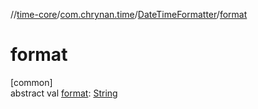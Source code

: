 //[time-core](../../../index.md)/[com.chrynan.time](../index.md)/[DateTimeFormatter](index.md)/[format](format.md)

# format

[common]\
abstract val [format](format.md): [String](https://kotlinlang.org/api/latest/jvm/stdlib/kotlin/-string/index.html)
